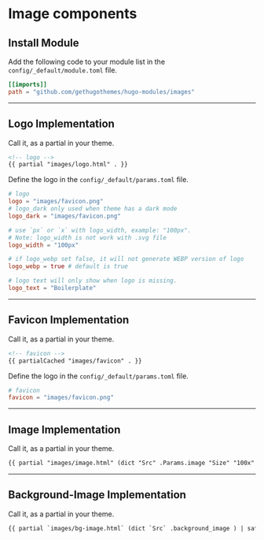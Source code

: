 # Image components

## Install Module

Add the following code to your module list in the `config/_default/module.toml` file.

```toml
[[imports]]
path = "github.com/gethugothemes/hugo-modules/images"
```

<hr>

## Logo Implementation

Call it, as a partial in your theme.

```html
<!-- logo -->
{{ partial "images/logo.html" . }}
```

Define the logo in the `config/_default/params.toml` file.

```toml
# logo
logo = "images/favicon.png"
# logo_dark only used when theme has a dark mode
logo_dark = "images/favicon.png"

# use `px` or `x` with logo_width, example: "100px".
# Note: logo_width is not work with .svg file
logo_width = "100px"

# if logo_webp set false, it will not generate WEBP version of logo
logo_webp = true # default is true

# logo text will only show when logo is missing.
logo_text = "Boilerplate"
```

<hr>


## Favicon Implementation

Call it, as a partial in your theme.

```html
<!-- favicon -->
{{ partialCached "images/favicon" . }}
```

Define the logo in the `config/_default/params.toml` file.

```toml
# favicon
favicon = "images/favicon.png"
```

<hr>


## Image Implementation

Call it, as a partial in your theme.

```html
{{ partial "images/image.html" (dict "Src" .Params.image "Size" "100x" "Alt" .Title) }}
```

<hr>


## Background-Image Implementation

Call it, as a partial in your theme.

```html
{{ partial `images/bg-image.html` (dict `Src` .background_image ) | safeHTMLAttr }}
```